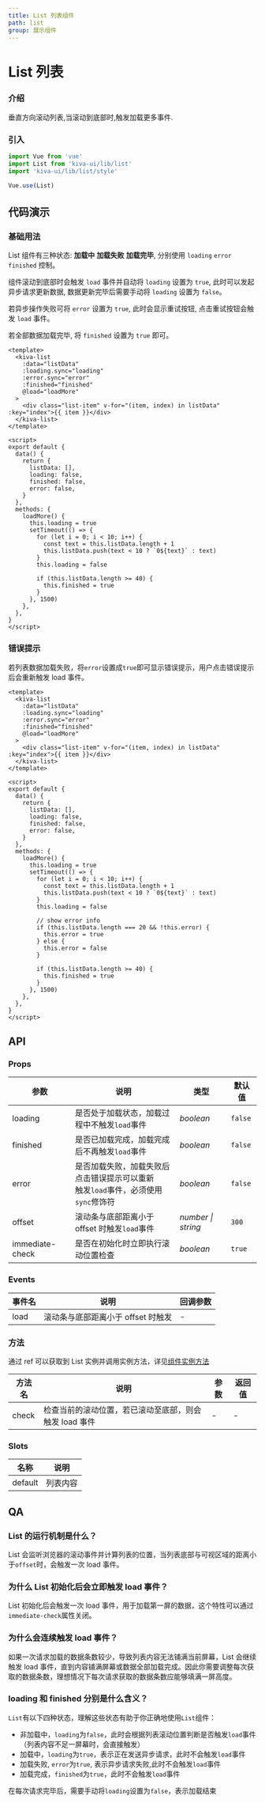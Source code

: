 ```yaml
---
title: List 列表组件
path: list
group: 展示组件
---
```


# List 列表

### 介绍

垂直方向滚动列表,当滚动到底部时,触发加载更多事件.

### 引入

```js
import Vue from 'vue'
import List from 'kiva-ui/lib/list'
import 'kiva-ui/lib/list/style'

Vue.use(List)
```

## 代码演示

### 基础用法

List 组件有三种状态: **加载中** **加载失败** **加载完毕**, 分别使用 `loading` `error` `finished` 控制。

组件滚动到底部时会触发 `load` 事件并自动将 `loading` 设置为 `true`, 此时可以发起异步请求更新数据, 数据更新完毕后需要手动将 `loading` 设置为 `false`。

若异步操作失败可将 `error` 设置为 `true`, 此时会显示重试按钮, 点击重试按钮会触发 `load` 事件。

若全部数据加载完毕, 将 `finished` 设置为 `true` 即可。

```vue
<template>
  <kiva-list
    :data="listData"
    :loading.sync="loading"
    :error.sync="error"
    :finished="finished"
    @load="loadMore"
  >
    <div class="list-item" v-for="(item, index) in listData" :key="index">{{ item }}</div>
  </kiva-list>
</template>

<script>
export default {
  data() {
    return {
      listData: [],
      loading: false,
      finished: false,
      error: false,
    }
  },
  methods: {
    loadMore() {
      this.loading = true
      setTimeout(() => {
        for (let i = 0; i < 10; i++) {
          const text = this.listData.length + 1
          this.listData.push(text < 10 ? `0${text}` : text)
        }
        this.loading = false

        if (this.listData.length >= 40) {
          this.finished = true
        }
      }, 1500)
    },
  },
}
</script>
```

### 错误提示

若列表数据加载失败，将`error`设置成`true`即可显示错误提示，用户点击错误提示后会重新触发 load 事件。

```vue
<template>
  <kiva-list
    :data="listData"
    :loading.sync="loading"
    :error.sync="error"
    :finished="finished"
    @load="loadMore"
  >
    <div class="list-item" v-for="(item, index) in listData" :key="index">{{ item }}</div>
  </kiva-list>
</template>

<script>
export default {
  data() {
    return {
      listData: [],
      loading: false,
      finished: false,
      error: false,
    }
  },
  methods: {
    loadMore() {
      this.loading = true
      setTimeout(() => {
        for (let i = 0; i < 10; i++) {
          const text = this.listData.length + 1
          this.listData.push(text < 10 ? `0${text}` : text)
        }
        this.loading = false

        // show error info
        if (this.listData.length === 20 && !this.error) {
          this.error = true
        } else {
          this.error = false
        }

        if (this.listData.length >= 40) {
          this.finished = true
        }
      }, 1500)
    },
  },
}
</script>
```

## API

### Props

| 参数            | 说明                                                                                 | 类型               | 默认值      |
| --------------- | ------------------------------------------------------------------------------------ | ------------------ | ----------- |
| loading         | 是否处于加载状态，加载过程中不触发`load`事件                                         | _boolean_          | `false`     |
| finished        | 是否已加载完成，加载完成后不再触发`load`事件                                         | _boolean_          | `false`     |
| error           | 是否加载失败，加载失败后点击错误提示可以重新<br>触发`load`事件，必须使用`sync`修饰符 | _boolean_          | `false`     |
| offset          | 滚动条与底部距离小于 offset 时触发`load`事件                                         | _number \| string_ | `300`       |
| immediate-check | 是否在初始化时立即执行滚动位置检查                                                   | _boolean_          | `true`      |

### Events

| 事件名 | 说明                               | 回调参数 |
| ------ | ---------------------------------- | -------- |
| load   | 滚动条与底部距离小于 offset 时触发 | -        |

### 方法

通过 ref 可以获取到 List 实例并调用实例方法，详见[组件实例方法](#/zh-CN/quickstart#zu-jian-shi-li-fang-fa)

| 方法名 | 说明                                                   | 参数 | 返回值 |
| ------ | ------------------------------------------------------ | ---- | ------ |
| check  | 检查当前的滚动位置，若已滚动至底部，则会触发 load 事件 | -    | -      |

### Slots

| 名称     | 说明                       |
| -------- | -------------------------- |
| default  | 列表内容                   |

## QA

### List 的运行机制是什么？

List 会监听浏览器的滚动事件并计算列表的位置，当列表底部与可视区域的距离小于`offset`时，会触发一次 load 事件。

### 为什么 List 初始化后会立即触发 load 事件？

List 初始化后会触发一次 load 事件，用于加载第一屏的数据，这个特性可以通过`immediate-check`属性关闭。

### 为什么会连续触发 load 事件？

如果一次请求加载的数据条数较少，导致列表内容无法铺满当前屏幕，List 会继续触发 load 事件，直到内容铺满屏幕或数据全部加载完成。因此你需要调整每次获取的数据条数，理想情况下每次请求获取的数据条数应能够填满一屏高度。

### loading 和 finished 分别是什么含义？

`List`有以下四种状态，理解这些状态有助于你正确地使用`List`组件：

- 非加载中，`loading`为`false`，此时会根据列表滚动位置判断是否触发`load`事件（列表内容不足一屏幕时，会直接触发）
- 加载中，`loading`为`true`，表示正在发送异步请求，此时不会触发`load`事件
- 加载失败, `error`为`true`, 表示异步请求失败,此时不会触发`load`事件
- 加载完成，`finished`为`true`，此时不会触发`load`事件

在每次请求完毕后，需要手动将`loading`设置为`false`，表示加载结束
